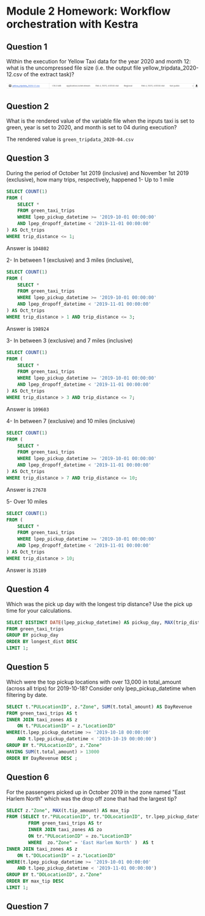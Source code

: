 # Module 2 Homework: Workflow orchestration with Kestra

## Question 1

Within the execution for Yellow Taxi data for the year 2020 and month 12: what is the uncompressed file size (i.e. the output file yellow_tripdata_2020-12.csv of the extract task)?

![alt text](image1.png)

## Question 2

What is the rendered value of the variable file when the inputs taxi is set to green, year is set to 2020, and month is set to 04 during execution?

The rendered value is `green_tripdata_2020-04.csv`




## Question 3
During the period of October 1st 2019 (inclusive) and November 1st 2019 (exclusive), how many trips, respectively, happened
1- Up to 1 mile
``` SQL 
SELECT COUNT(1)
FROM (
    SELECT * 
    FROM green_taxi_trips 
    WHERE lpep_pickup_datetime >= '2019-10-01 00:00:00' 
    AND lpep_dropoff_datetime < '2019-11-01 00:00:00'
) AS Oct_trips
WHERE trip_distance <= 1;
```
Answer is `104802`

2- In between 1 (exclusive) and 3 miles (inclusive),
``` SQL 
SELECT COUNT(1)
FROM (
    SELECT * 
    FROM green_taxi_trips 
    WHERE lpep_pickup_datetime >= '2019-10-01 00:00:00' 
    AND lpep_dropoff_datetime < '2019-11-01 00:00:00'
) AS Oct_trips
WHERE trip_distance > 1 AND trip_distance <= 3;
```
Answer is `198924`

3- In between 3 (exclusive) and 7 miles (inclusive)
``` SQL 
SELECT COUNT(1)
FROM (
    SELECT * 
    FROM green_taxi_trips 
    WHERE lpep_pickup_datetime >= '2019-10-01 00:00:00' 
    AND lpep_dropoff_datetime < '2019-11-01 00:00:00'
) AS Oct_trips
WHERE trip_distance > 3 AND trip_distance <= 7;
```
Answer is `109603`

4- In between 7 (exclusive) and 10 miles (inclusive)
``` SQL 
SELECT COUNT(1)
FROM (
    SELECT * 
    FROM green_taxi_trips 
    WHERE lpep_pickup_datetime >= '2019-10-01 00:00:00' 
    AND lpep_dropoff_datetime < '2019-11-01 00:00:00'
) AS Oct_trips
WHERE trip_distance > 7 AND trip_distance <= 10;
```
Answer is `27678`

5- Over 10 miles
``` SQL 
SELECT COUNT(1)
FROM (
    SELECT * 
    FROM green_taxi_trips 
    WHERE lpep_pickup_datetime >= '2019-10-01 00:00:00' 
    AND lpep_dropoff_datetime < '2019-11-01 00:00:00'
) AS Oct_trips
WHERE trip_distance > 10;
```
Answer is `35189`

## Question 4
Which was the pick up day with the longest trip distance? Use the pick up time for your calculations.
``` SQL
SELECT DISTINCT DATE(lpep_pickup_datetime) AS pickup_day, MAX(trip_distance) AS longest_dist
FROM green_taxi_trips
GROUP BY pickup_day
ORDER BY longest_dist DESC
LIMIT 1;
```

## Question 5
Which were the top pickup locations with over 13,000 in total_amount (across all trips) for 2019-10-18?
Consider only lpep_pickup_datetime when filtering by date.

``` SQL
SELECT t."PULocationID", z."Zone", SUM(t.total_amount) AS DayRevenue
FROM green_taxi_trips AS t
INNER JOIN taxi_zones AS z
	ON t."PULocationID" = z."LocationID"
WHERE(t.lpep_pickup_datetime >= '2019-10-18 00:00:00' 
    AND t.lpep_pickup_datetime < '2019-10-19 00:00:00') 
GROUP BY t."PULocationID", z."Zone"
HAVING SUM(t.total_amount) > 13000
ORDER BY DayRevenue DESC ;
```

## Question 6
For the passengers picked up in October 2019 in the zone named "East Harlem North" which was the drop off zone that had the largest tip?
``` SQL
SELECT z."Zone", MAX(t.tip_amount) AS max_tip
FROM (SELECT tr."PULocationID", tr."DOLocationID", tr.lpep_pickup_datetime, tr.tip_amount, zo."Zone"
		FROM green_taxi_trips AS tr
		INNER JOIN taxi_zones AS zo
		ON tr."PULocationID" = zo."LocationID"
		WHERE  zo."Zone" = 'East Harlem North' )  AS t
INNER JOIN taxi_zones AS z
	ON t."DOLocationID" = z."LocationID"
WHERE(t.lpep_pickup_datetime >= '2019-10-01 00:00:00' 
    AND t.lpep_pickup_datetime < '2019-11-01 00:00:00') 
GROUP BY t."DOLocationID", z."Zone"
ORDER BY max_tip DESC
LIMIT 1;
```
## Question 7
